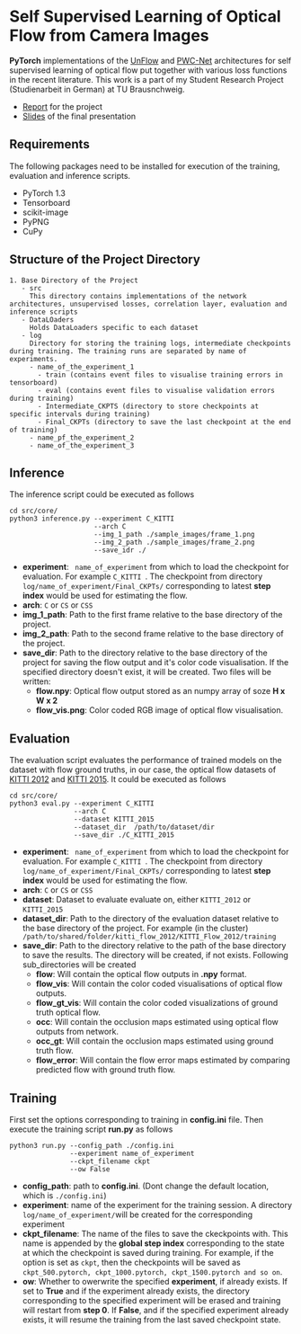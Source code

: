 # Self Supervised Learning of Optical Flow from Camera Images
 **PyTorch** implementations of the [UnFlow](https://arxiv.org/abs/1711.07837) and [PWC-Net](https://arxiv.org/abs/1709.02371) architectures for self supervised learning of optical flow put together with various loss functions in the recent literature. This work is a part of my Student Research Project (Studienarbeit in German) at TU Brausnchweig.
 - [Report](https://www.dropbox.com/s/lvaspcfctch56d2/Report_Studienarbeit.pdf?dl=0) for the project
 - [Slides](https://www.dropbox.com/scl/fi/i1ccevxyr6kb7nutibshl/Self-Supervised-Learning-of-Optical-Flow.pptx?dl=0&rlkey=2ka00njicngya8w2gyf3twk3g) of the final presentation
 
## Requirements
The following packages need to be installed for execution of the training, evaluation and inference scripts.
- PyTorch 1.3
- Tensorboard
- scikit-image
- PyPNG
- CuPy

## Structure of the Project Directory

```
1. Base Directory of the Project
   - src 
     This directory contains implementations of the network architectures, unsupervised losses, correlation layer, evaluation and inference scripts
   - DataLOaders
     Holds DataLoaders specific to each dataset
   - log
     Directory for storing the training logs, intermediate checkpoints during training. The training runs are separated by name of experiments.
     - name_of_the_experiment_1
       - train (contains event files to visualise training errors in tensorboard)
       - eval (contains event files to visualise validation errors during training) 
       - Intermediate_CKPTS (directory to store checkpoints at specific intervals during training)
       - Final_CKPTs (directory to save the last checkpoint at the end of training)
     - name_pf_the_experiment_2
     - name_of_the_experiment_3
```

## Inference

The inference script could be executed as follows
```
cd src/core/
python3 inference.py --experiment C_KITTI 
                     --arch C 
                     --img_1_path ./sample_images/frame_1.png 
                     --img_2_path ./sample_images/frame_2.png 
                     --save_idr ./
```

- **experiment**:  ``` name_of_experiment``` from which to load the checkpoint for evaluation. For example  ```C_KITTI ```. The checkpoint from directory ``` log/name_of_experiment/Final_CKPTs/``` corresponding to latest __step index__ would be used for estimating the flow.  
- **arch**: ```C``` or ```CS``` or ```CSS```
- **img_1_path**: Path to the first frame relative to the base directory of the project.
- **img_2_path**: Path to the second frame relative to the base directory of the project.
- **save_dir**: Path to the directory relative to the base directory of the project for saving the flow output and it's color code visualisation. If the specified directory doesn't exist, it will be created. Two files will be written: 
  - **flow.npy**: Optical flow output stored as an numpy array of soze **H x W x 2**
  - **flow_vis.png**: Color coded RGB image of optical flow visualisation. 
  
## Evaluation

The evaluation script evaluates the performance of trained models on the dataset with flow ground truths, in our case, the optical flow datasets of [KITTI 2012](http://www.cvlibs.net/datasets/kitti/eval_stereo_flow.php?benchmark=flow) and [KITTI 2015](http://www.cvlibs.net/datasets/kitti/eval_scene_flow.php?benchmark=flow). It could be executed as follows
```
cd src/core/
python3 eval.py --experiment C_KITTI 
                --arch C 
                --dataset KITTI_2015 
                --dataset_dir  /path/to/dataset/dir 
                --save_dir ./C_KITTI_2015
```

- **experiment**:  ``` name_of_experiment``` from which to load the checkpoint for evaluation. For example  ```C_KITTI ```. The checkpoint from directory ``` log/name_of_experiment/Final_CKPTs/``` corresponding to latest __step index__ would be used for estimating the flow.  
- **arch**: ```C``` or ```CS``` or ```CSS```
- **dataset**: Dataset to evaluate evaluate on, either ```KITTI_2012``` or ```KITTI_2015``` 
- **dataset_dir**: Path to the directory of the evaluation dataset relative to the base directory of the project. For example (in the cluster) 
``` /path/to/shared/folder/kitti_flow_2012/KITTI_Flow_2012/training```
- **save_dir**: Path to the directory relative to the path of the base directory to save the results. The directory will be created, if not exists. Following sub_directories will be created
  - **flow**: Will contain the optical flow outputs in __.npy__ format.
  - **flow_vis**: Will contain the color coded visualisations of optical flow outputs.
  - **flow_gt_vis**: Will contain the color coded visualizations of ground truth optical flow.
  - **occ**: Will contain the occlusion maps estimated using optical flow outputs from network.
  - **occ_gt**: Will contain the occlusion maps estimated using ground truth flow.
  - **flow_error**: Will contain the flow error maps estimated by comparing predicted flow with ground truth flow.
  
## Training

First set the options corresponding to training in **config.ini** file. 
Then execute the training script **run.py** as follows

```
python3 run.py --config_path ./config.ini 
               --experiment name_of_experiment 
               --ckpt_filename ckpt 
               --ow False
```

- **config_path**: path to **config.ini**. (Dont change the default location, which is ```./config.ini```)
- **experiment**: name of the experiment for the training session. A directory ```log/name_of_experiment/```will be created for the corresponding experiment 
- **ckpt_filename**: The name of the files to save the ckeckpoints with. This name is appended by the **global step index** corresponding to the state at which the checkpoint is saved during training. For example, if the option is set as ```ckpt```, then the checkpoints will be saved as
```ckpt_500.pytorch, ckpt_1000.pytorch, ckpt_1500.pytorch and so on```.
- **ow**: Whether to owerwrite the specified **experiment**, if already exists. If set to **True** and if the experiment already exists, the directory corresponding to the specified experiment will be erased and training will restart from **step 0**. If **False**, and if the specified experiment already exists, it will resume the training from the last saved checkpoint state.
